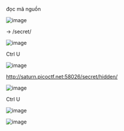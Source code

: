 đọc mã nguồn 

![image](https://github.com/user-attachments/assets/ab6aa73a-04c6-44b1-b909-05f7e3dea74f)

-> /secret/

![image](https://github.com/user-attachments/assets/22bbc703-4202-4b37-96c6-4bddc693a468)

Ctrl U

![image](https://github.com/user-attachments/assets/f0ab8b63-8b74-482b-a582-a35bf9c7997e)

http://saturn.picoctf.net:58026/secret/hidden/

![image](https://github.com/user-attachments/assets/3d12e3ab-10f6-4efa-a773-f29ea80895a1)

Ctrl U

![image](https://github.com/user-attachments/assets/88ac9254-96de-40d5-9572-30e889550f18)

![image](https://github.com/user-attachments/assets/52e47d2c-18b4-4ec8-8e44-937768daa537)

